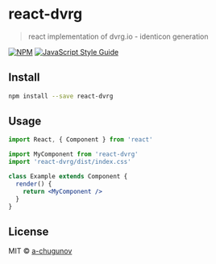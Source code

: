 # react-dvrg

> react implementation of dvrg.io - identicon generation

[![NPM](https://img.shields.io/npm/v/react-dvrg.svg)](https://www.npmjs.com/package/react-dvrg) [![JavaScript Style Guide](https://img.shields.io/badge/code_style-standard-brightgreen.svg)](https://standardjs.com)

## Install

```bash
npm install --save react-dvrg
```

## Usage

```jsx
import React, { Component } from 'react'

import MyComponent from 'react-dvrg'
import 'react-dvrg/dist/index.css'

class Example extends Component {
  render() {
    return <MyComponent />
  }
}
```

## License

MIT © [a-chugunov](https://github.com/a-chugunov)
